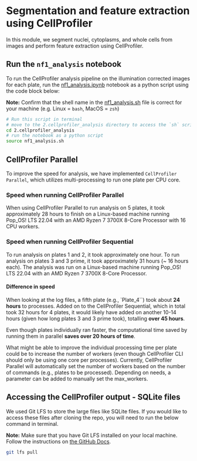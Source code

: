 # Segmentation and feature extraction using CellProfiler

In this module, we segment nuclei, cytoplasms, and whole cells from images and perform feature extraction using CellProfiler.

## Run the `nf1_analysis` notebook

To run the CellProfiler analysis pipeline on the illumination corrected images for each plate, run the [nf1_analysis.ipynb](nf1_analysis.ipynb) notebook as a python script using the code block below:

**Note:** Confirm that the shell name in the [nf1_analysis.sh](nf1_analysis.sh) file is correct for your machine (e.g. Linux = `bash`, MacOS = `zsh`)

```bash
# Run this script in terminal
# move to the 2.cellprofiler_analysis directory to access the `sh` script
cd 2.cellprofiler_analysis
# run the notebook as a python script
source nf1_analysis.sh
```

## CellProfiler Parallel

To improve the speed for analysis, we have implemented `CellProfiler Parallel`, which utilizes multi-processing to run one plate per CPU core.

### Speed when running CellProfiler Parallel

When using CellProfiler Parallel to run analysis on 5 plates, it took approximately 28 hours to finish on a Linux-based machine running Pop_OS! LTS 22.04 with an AMD Ryzen 7 3700X 8-Core Processor with 16 CPU workers.

### Speed when running CellProfiler Sequential

To run analysis on plates 1 and 2, it took approximately one hour. 
To run analysis on plates 3 and 3 prime, it took approximately 31 hours (~ 16 hours each).
The analysis was run on a Linux-based machine running Pop_OS! LTS 22.04 with an AMD Ryzen 7 3700X 8-Core Processor.

#### Difference in speed

When looking at the log files, a fifth plate (e.g., `Plate_4``) took about **24 hours** to processes. 
Added on to the CellProfiler Sequential, which in total took 32 hours for 4 plates, it would likely have added on another 10-14 hours (given how long plates 3 and 3 prime took), totalling **over 45 hours**.

Even though plates individually ran faster, the computational time saved by running them in parallel **saves over 20 hours of time**. 

What might be able to improve the individual processing time per plate could be to increase the number of workers (even though CellProfiler CLI should only be using one core per processes). 
Currently, CellProfiler Parallel will automatically set the number of workers based on the number of commands (e.g., plates to be processed).
Depending on needs, a parameter can be added to manually set the max_workers.

## Accessing the CellProfiler output - SQLite files

We used Git LFS to store the large files like SQLite files.
If you would like to access these files after cloning the repo, you will need to run the below command in terminal. 

**Note:** Make sure that you have Git LFS installed on your local machine. Follow the instructions on [the GitHub Docs](https://docs.github.com/en/repositories/working-with-files/managing-large-files/installing-git-large-file-storage).

```bash
git lfs pull
```

